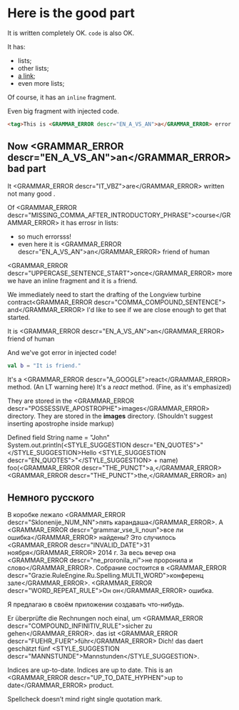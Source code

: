 # Here is the good part

It is written completely OK. `code` is also OK.

It has:
* lists;
* other lists;
* [a link](../../bin/win/WinShellIntegrationBridge.dll);
* even more lists;

Of course, it has an `inline` fragment.

Even big fragment with injected code.
```html
<tag>This is <GRAMMAR_ERROR descr="EN_A_VS_AN">a</GRAMMAR_ERROR> error in article, making this paragraph so damn big!</tag>
```

## Now <GRAMMAR_ERROR descr="EN_A_VS_AN">an</GRAMMAR_ERROR> bad part

It <GRAMMAR_ERROR descr="IT_VBZ">are</GRAMMAR_ERROR> written not many good .

Of <GRAMMAR_ERROR descr="MISSING_COMMA_AFTER_INTRODUCTORY_PHRASE">course</GRAMMAR_ERROR> it has <TYPO descr="Typo: In word 'errosr'">errosr</TYPO> in lists:
* so much <TYPO descr="Typo: In word 'errorsss'">errorsss</TYPO>!
* even here it is <GRAMMAR_ERROR descr="EN_A_VS_AN">an</GRAMMAR_ERROR> friend of human

<GRAMMAR_ERROR descr="UPPERCASE_SENTENCE_START">once</GRAMMAR_ERROR> more we have an inline fragment and it is `a` friend.

We immediately need to start the drafting of the Longview turbine contract<GRAMMAR_ERROR descr="COMMA_COMPOUND_SENTENCE"> and</GRAMMAR_ERROR> I'd like to see if we are close enough to get that started.

It is <GRAMMAR_ERROR descr="EN_A_VS_AN">an</GRAMMAR_ERROR> friend of human

And we've got error in injected code!
```kotlin
val b = "It is friend."
```

It's a <GRAMMAR_ERROR descr="A_GOOGLE">react</GRAMMAR_ERROR> method. (An LT warning here)
It's a *react* method. (Fine, as it's emphasized)

They are stored in the <GRAMMAR_ERROR descr="POSSESSIVE_APOSTROPHE">images</GRAMMAR_ERROR> directory.
They are stored in the **images** directory. (Shouldn't suggest inserting apostrophe inside markup)

Defined field String name = "John"
System.out.println(<STYLE_SUGGESTION descr="EN_QUOTES">"</STYLE_SUGGESTION>Hello <STYLE_SUGGESTION descr="EN_QUOTES">"</STYLE_SUGGESTION> + name)
foo(<GRAMMAR_ERROR descr="THE_PUNCT">a,</GRAMMAR_ERROR> <GRAMMAR_ERROR descr="THE_PUNCT">the,</GRAMMAR_ERROR> an)

## Немного русского

В коробке лежало <GRAMMAR_ERROR descr="Sklonenije_NUM_NN">пять карандаша</GRAMMAR_ERROR>.
А <GRAMMAR_ERROR descr="grammar_vse_li_noun">все ли ошибка</GRAMMAR_ERROR> найдены?
Это случилось <GRAMMAR_ERROR descr="INVALID_DATE">31 ноября</GRAMMAR_ERROR> 2014 г.
За весь вечер она <GRAMMAR_ERROR descr="ne_proronila_ni">не проронила и слово</GRAMMAR_ERROR>.
Собрание состоится в <GRAMMAR_ERROR descr="Grazie.RuleEngine.Ru.Spelling.MULTI_WORD">конференц зале</GRAMMAR_ERROR>.
<GRAMMAR_ERROR descr="WORD_REPEAT_RULE">Он он</GRAMMAR_ERROR> ошибка.

Я предлагаю в&nbsp;своём приложении создавать что-нибудь.

Er überprüfte die Rechnungen noch <TYPO descr="Typo: In word 'einal'">einal</TYPO>, um <GRAMMAR_ERROR descr="COMPOUND_INFINITIV_RULE">sicher zu gehen</GRAMMAR_ERROR>.
das ist <GRAMMAR_ERROR descr="FUEHR_FUER">führ</GRAMMAR_ERROR> Dich!
das <TYPO descr="Typo: In word 'daert'">daert</TYPO> geschätzt fünf <STYLE_SUGGESTION descr="MANNSTUNDE">Mannstunden</STYLE_SUGGESTION>.

Indices are up-to-date.
Indices are up to date.
This is an <GRAMMAR_ERROR descr="UP_TO_DATE_HYPHEN">up to date</GRAMMAR_ERROR> product.

Spellcheck doesn’t mind right single quotation mark.
